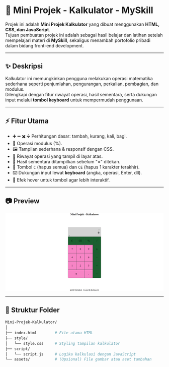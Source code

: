 # 🧮 Mini Projek - Kalkulator - MySkill

Projek ini adalah **Mini Projek Kalkulator** yang dibuat menggunakan **HTML, CSS, dan JavaScript**.  
Tujuan pembuatan projek ini adalah sebagai hasil belajar dan latihan setelah mempelajari materi di **MySkill**, sekaligus menambah portofolio pribadi dalam bidang front-end development.

---

## ✨ Deskripsi

Kalkulator ini memungkinkan pengguna melakukan operasi matematika sederhana seperti penjumlahan, pengurangan, perkalian, pembagian, dan modulus.  
Dilengkapi dengan fitur riwayat operasi, hasil sementara, serta dukungan input melalui **tombol keyboard** untuk mempermudah penggunaan.

---

## ⚡ Fitur Utama

- ➕ ➖ ✖️ ➗ Perhitungan dasar: tambah, kurang, kali, bagi.  
- 🧮 Operasi modulus (%).  
- 🖼️ Tampilan sederhana & responsif dengan CSS.  
- 🧾 Riwayat operasi yang tampil di layar atas.  
- 🔄 Hasil sementara ditampilkan sebelum "=" ditekan.  
- 🧹 Tombol `C` (hapus semua) dan `CE` (hapus 1 karakter terakhir).  
- ⌨️ Dukungan input lewat **keyboard** (angka, operasi, Enter, dll).  
- 🎨 Efek hover untuk tombol agar lebih interaktif.

---

## 📷 Preview

![Preview Kalkulator](https://github.com/BotSlayer21/Mini-Project-Calculator/blob/main/Previrew-Project-Calculator.png)

---

## 📂 Struktur Folder

```bash
Mini-Projek-Kalkulator/
│
├── index.html        # File utama HTML
├── style/
│   └── style.css     # Styling tampilan kalkulator
├── script/
│   └── script.js     # Logika kalkulasi dengan JavaScript
└── assets/           # (Opsional) File gambar atau aset tambahan
